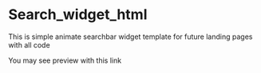 # Search_widget_html
This is simple animate searchbar widget template for future landing pages with all code

  You may see preview with this link
  
